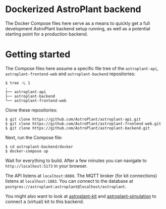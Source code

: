 # Dockerized AstroPlant backend
The Docker Compose files here serve as a means to quickly get a full
development AstroPlant backend setup running, as well as a potential starting
point for a production backend.

# Getting started
The Compose files here assume a specific file tree of the `astroplant-api`,
`astroplant-frontend-web` and `astroplant-backend` repositories:

```shell
$ tree -L 1
.
├── astroplant-api
├── astroplant-backend
└── astroplant-frontend-web
```

Clone these repositories:

```shell
$ git clone https://github.com/AstroPlant/astroplant-api.git
$ git clone https://github.com/AstroPlant/astroplant-frontend-web.git
$ git clone https://github.com/AstroPlant/astroplant-backend.git
```

Next, run the Compose file:

```shell
$ cd astroplant-backend/docker
$ docker-compose up
```

Wait for everything to build. After a few minutes you can navigate to
`http://localhost:5173` in your browser.

The API listens at `localhost:8080`. The MQTT broker (for kit connections)
listens at `localhost:1883`. You can connect to the database at
`postgres://astroplant:astroplant@localhost/astroplant`.

You might also want to look at
[astroplant-kit](https://github.com/AstroPlant/astroplant-kit) and
[astroplant-simulation](https://github.com/AstroPlant/astroplant-simulation) to
connect a (virtual) kit to this backend.
